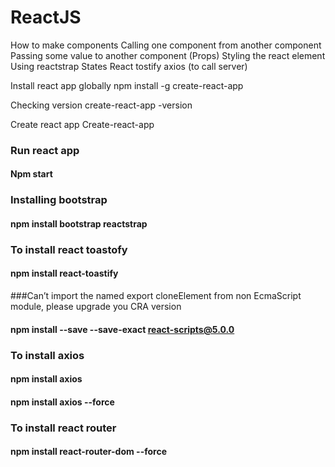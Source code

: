 # ReactJS

How to make components
Calling one component from another component
Passing some value to another component (Props)
Styling the react element
Using reactstrap 
States
React tostify
axios (to call server)

Install react app globally
npm install -g create-react-app

Checking version
create-react-app -version

Create react app
Create-react-app <app-name>

### Run react app
#### Npm start

### Installing bootstrap
#### npm install bootstrap reactstrap

### To install react toastofy
#### npm install react-toastify

###Can’t import the named export cloneElement from non EcmaScript module, 
please upgrade you CRA version
#### npm install --save --save-exact react-scripts@5.0.0

### To install axios
#### npm install axios
#### npm install axios --force

### To install react router
#### npm install react-router-dom --force
